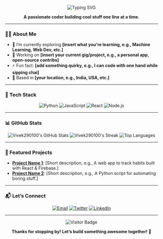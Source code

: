 <p align="center">
  <img src="https://readme-typing-svg.herokuapp.com?font=Fira+Code&size=32&duration=4000&pause=1000&color=00FF00&center=true&vCenter=true&width=500&lines=Hey+There!+👋;I’m+Vivek290100!;Developer+%7C+Innovator" alt="Typing SVG" />
</p>

<p align="center">
  <strong>A passionate coder building cool stuff one line at a time.</strong>
</p>

---

### 🧑‍💻 About Me
- 🌱 I’m currently exploring **[insert what you're learning, e.g., Machine Learning, Web Dev, etc.]**
- 💼 Working on **[insert your current gig/project, e.g., a personal app, open-source contribs]**
- ⚡ Fun fact: **[add something quirky, e.g., I can code with one hand while sipping chai]**
- 📍 Based in **[your location, e.g., India, USA, etc.]**

---

### 🚀 Tech Stack
<p align="center">
  <img src="https://img.shields.io/badge/Python-3776AB?style=flat&logo=python&logoColor=white" alt="Python" />
  <img src="https://img.shields.io/badge/JavaScript-F7DF1E?style=flat&logo=javascript&logoColor=black" alt="JavaScript" />
  <img src="https://img.shields.io/badge/React-61DAFB?style=flat&logo=react&logoColor=black" alt="React" />
  <img src="https://img.shields.io/badge/Node.js-339933?style=flat&logo=node.js&logoColor=white" alt="Node.js" />
  <!-- Add more badges for your skills -->
</p>

---

### 📊 GitHub Stats
<p align="center">
  <img src="https://github-readme-stats.vercel.app/api?username=Vivek290100&show_icons=true&theme=radical" alt="Vivek290100's GitHub Stats" />
  <img src="https://github-readme-streak-stats.herokuapp.com/?user=Vivek290100&theme=radical" alt="Vivek290100's Streak" />
  <img src="https://github-readme-stats.vercel.app/api/top-langs/?username=Vivek290100&layout=compact&theme=radical" alt="Top Languages" />
</p>

---

### 🌟 Featured Projects
- **[Project Name 1](https://github.com/Vivek290100/project1)**: [Short description, e.g., A web app to track habits built with React & Firebase.]
- **[Project Name 2](https://github.com/Vivek290100/project2)**: [Short description, e.g., A Python script for automating boring stuff.]

---

### 📬 Let’s Connect
<p align="center">
  <a href="mailto:your.email@example.com"><img src="https://img.shields.io/badge/Email-D14836?style=flat&logo=gmail&logoColor=white" alt="Email" /></a>
  <a href="https://twitter.com/your_twitter"><img src="https://img.shields.io/badge/Twitter-1DA1F2?style=flat&logo=twitter&logoColor=white" alt="Twitter" /></a>
  <a href="https://linkedin.com/in/your_linkedin"><img src="https://img.shields.io/badge/LinkedIn-0077B5?style=flat&logo=linkedin&logoColor=white" alt="LinkedIn" /></a>
</p>

---

<p align="center">
  <img src="https://visitor-badge.laobi.icu/badge?page_id=Vivek290100.Vivek290100" alt="Visitor Badge" />
</p>

<p align="center">
  <strong>Thanks for stopping by! Let’s build something awesome together! 🚀</strong>
</p>
